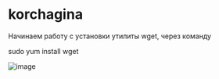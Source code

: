 # korchagina
Начинаем работу с установки утилиты wget, через команду 

sudo yum install wget

![image](https://github.com/user-attachments/assets/3c3d630d-bc97-48bd-b85d-585573da215d)
